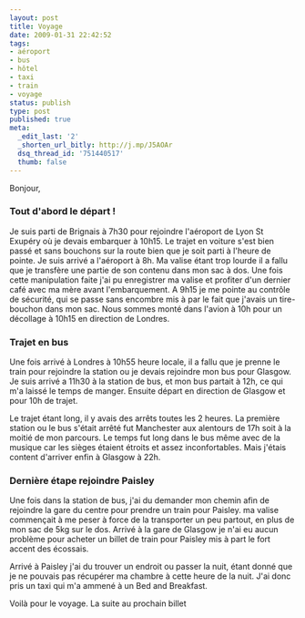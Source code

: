 ```yaml
---
layout: post
title: Voyage
date: 2009-01-31 22:42:52
tags:
- aéroport
- bus
- hôtel
- taxi
- train
- voyage
status: publish
type: post
published: true
meta:
  _edit_last: '2'
  _shorten_url_bitly: http://j.mp/J5AOAr
  dsq_thread_id: '751440517'
  thumb: false
---
```

Bonjour,

### Tout d'abord le départ !

Je suis parti de Brignais à 7h30 pour rejoindre l'aéroport de Lyon St Exupéry où je devais embarquer à 10h15. Le trajet en voiture s'est bien passé et sans bouchons sur la route bien que je soit parti à l'heure de pointe. Je suis arrivé a l'aéroport à 8h. Ma valise étant trop lourde il a fallu que je transfère une partie de son contenu dans mon sac à dos. Une fois cette manipulation faite j'ai pu enregistrer ma valise et profiter d'un dernier café avec ma mère avant l'embarquement. A 9h15 je me pointe au contrôle de sécurité, qui se passe sans encombre mis à par le fait que j'avais un tire-bouchon dans mon sac. Nous sommes monté dans l'avion à 10h pour un décollage à 10h15 en direction de Londres.

<!--break-->

### Trajet en bus

Une fois arrivé à Londres à 10h55 heure locale, il a fallu que je prenne le train pour rejoindre la station ou je devais rejoindre mon bus pour Glasgow. Je suis arrivé a 11h30 à la station de bus, et mon bus partait à 12h, ce qui m'a laissé le temps de manger. Ensuite départ en direction de Glasgow et pour 10h de trajet.

Le trajet étant long, il y avais des arrêts toutes les 2 heures. La première station ou le bus s'était arrêté fut Manchester aux alentours de 17h soit à la moitié de mon parcours. Le temps fut long dans le bus même avec de la musique car les sièges étaient étroits et assez inconfortables. Mais j'étais content d'arriver enfin à Glasgow à 22h.

### Dernière étape rejoindre Paisley

Une fois dans la station de bus, j'ai du demander mon chemin afin de rejoindre la gare du centre pour prendre un train pour Paisley. ma valise commençait à me peser à force de la transporter un peu partout, en plus de mon sac de 5kg sur le dos. Arrivé à la gare de Glasgow je n'ai eu aucun problème pour acheter un billet de train pour Paisley mis à part le fort accent des écossais.

Arrivé à Paisley j'ai du trouver un endroit ou passer la nuit, étant donné que je ne pouvais pas récupérer ma chambre à cette heure de la nuit. J'ai donc pris un taxi qui m'a ammené à un Bed and Breakfast.

Voilà pour le voyage. La suite au prochain billet
